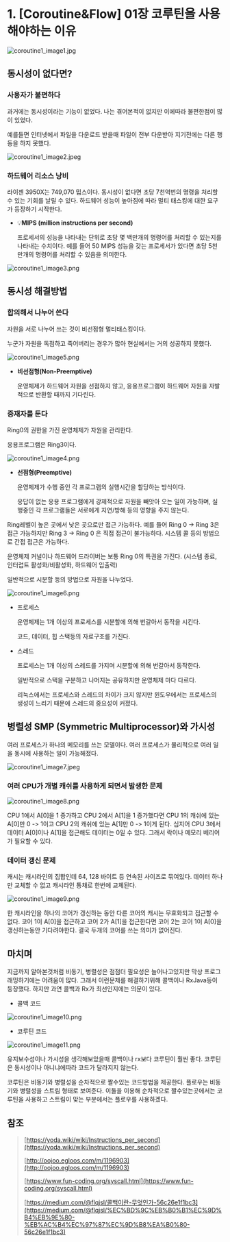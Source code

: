 # 1. [Coroutine&Flow] 01장 코루틴을 사용해야하는 이유

![coroutine1_image1.jpg](/img/coroutine1_image1.jpg?raw=true)

## 동시성이 없다면?

### 사용자가 불편하다

과거에는 동시성이라는 기능이 없었다. 나는 겪어본적이 없지만 이에따라 불편한점이 많이 있었다.

예를들면 인터넷에서 파일을 다운로드 받을때 파일이 전부 다운받아 지기전에는 다른 행동을 하지 못했다.

![coroutine1_image2.jpeg](/img/coroutine1_image2.jpeg?raw=true)

### 하드웨어 리소스 낭비

라이젠 3950X는 749,070 밉스이다. 동시성이 없다면 초당 7천억번의 명령을 처리할 수 있는 기회를 날릴 수 있다. 하드웨어 성능이 높아짐에 따라 멀티 태스킹에 대한 요구가 등장하기 시작한다.

- 💡**MIPS (million instructions per second)**

    프로세서의 성능을 나타내는 단위로 초당 몇 백만개의 명령어를 처리할 수 있는지를 나타내는 수치이다. 예를 들어 50 MIPS 성능을 갖는 프로세서가 있다면 초당 5천만개의 명령어를 처리할 수 있음을 의미한다.

![coroutine1_image3.png](/img/coroutine1_image3.png?raw=true)

## 동시성 해결방법

### 합의해서 나누어 쓴다

자원을 서로 나누어 쓰는 것이 비선점형 멀티태스킹이다.

누군가 자원을 독점하고 죽어버리는 경우가 많아 현실에서는 거의 성공하지 못했다.

![coroutine1_image5.png](/img/coroutine1_image5.png?raw=true)

- **비선점형(Non-Preemptive)**

    운영체제가 하드웨어 자원을 선점하지 않고, 응용프로그램이 하드웨어 자원을 자발적으로 반환할 때까지 기다린다.

### 중재자를 둔다

Ring0의 권한을 가진 운영체제가 자원을 관리한다.

응용프로그램은 Ring3이다.

![coroutine1_image4.png](/img/coroutine1_image4.png?raw=true)

- **선점형(Preemptive)**

    운영체제가 수행 중인 각 프로그램의 실행시간을 할당하는 방식이다.

    응답이 없는 응용 프로그램에게 강제적으로 자원을 빼앗아 오는 일이 가능하며, 실행중인 각 프로그램들은 서로에게 지연/방해 등의 영향을 주지 않는다.

Ring레벨이 높은 곳에서 낮은 곳으로만 접근 가능하다. 예를 들어 Ring 0 → Ring 3은 접근 가능하지만 Ring 3 → Ring 0 은 직접 접근이 불가능하다. 시스템 콜 등의 방법으로 간접 접근은 가능하다.

운영체제 커널이나 하드웨어 드라이버는 보통 Ring 0의 특권을 가진다. (시스템 종료, 인터럽트 활성화/비활성화, 하드웨어 입출력)

일반적으로 시분할 등의 방법으로 자원을 나누었다.

![coroutine1_image6.png](/img/coroutine1_image6.png?raw=true)

- 프로세스

    운영체제는 1개 이상의 프로세스를 시분할에 의해 번갈아서 동작을 시킨다.

    코드, 데이터, 힙 스택등의 자료구조를 가진다.

- 스레드

    프로세스는 1개 이상의 스레드를 가지며 시분할에 의해 번갈아서 동작한다.

    일반적으로 스택을 구분하고 나머지는 공유하지만 운영체제 마다 다르다.

    리눅스에서는 프로세스와 스레드의 차이가 크지 않지만 윈도우에서는 프로세스의 생성이 느리기 때문에 스레드의 중요성이 커졌다.

## 병렬성 SMP (Symmetric Multiprocessor)와 가시성

여러 프로세스가 하나의 메모리를 쓰는 모델이다. 여러 프로세스가 물리적으로 여러 일을 동시에 사용하는 일이 가능해졌다.

![coroutine1_image7.jpeg](/img/coroutine1_image7.jpeg?raw=true)

### 여러 CPU가 개별 캐쉬를 사용하게 되면서 발생한 문제

![coroutine1_image8.png](/img/coroutine1_image8.png?raw=true)

CPU 1에서 A[0]을 1 증가하고 CPU 2에서 A[1]을 1 증가했다면
CPU 1의 캐쉬에 있는 A[0]만 0 -> 1이고 CPU 2의 캐쉬에 있는 A[1]만 0 -> 1이게 된다.
심지어 CPU 3에서 데이터 A[0]이나 A[1]을 접근해도 데이터는 0일 수 있다. 그래서 락이나 메모리 베리어가 필요할 수 있다.

### 데이터 갱신 문제

캐시는 캐시라인의 집합인데 64, 128 바이트 등 연속된 사이즈로 묶여있다. 데이터 하나만 교체할 수 없고 캐시라인 통채로 한번에 교체된다.

![coroutine1_image9.png](/img/coroutine1_image9.png?raw=true)

한 캐시라인을 하나의 코어가 갱신하는 동안 다른 코어의 캐시는 무효화되고 접근할 수 없다.
코어 1이 A[0]을 접근하고 코어 2가 A[1]을 접근한다면 코어 2는 코어 1이 A[0]을 갱신하는동안 기다려야한다. 결국 두개의 코어를 쓰는 의미가 없어진다.

## 마치며

지금까지 알아본것처럼 비동기, 병렬성은 점점더 필요성은 늘어나고있지만 막상 프로그래밍하기에는 어려움이 많다. 그래서 이런문제를 해결하기위해 콜백이나 RxJava등이 등장했다. 하지만 과연 콜백과 Rx가 최선인지에는 의문이 있다.

- 콜백 코드

![coroutine1_image10.png](/img/coroutine1_image10.png?raw=true)

- 코루틴 코드

![coroutine1_image11.png](/img/coroutine1_image11.png?raw=true)

유지보수성이나 가시성을 생각해보았을때 콜백이나 rx보다 코루틴이 훨씬 좋다. 코루틴은 동시성이나 아니냐에따라 코드가 달라지지 않는다.

코루틴은 비동기와 병렬성을 순차적으로 짤수있는 코드방법을 제공한다. 플로우는 비동기와 병렬성을 스트림 형태로 보여준다. 이둘을 이용해 순차적으로 짤수있는곳에서는 코루틴을 사용하고 스트림이 맞는 부분에서는 플로우를 사용하겠다.

## 참조

> [https://yoda.wiki/wiki/Instructions_per_second](https://yoda.wiki/wiki/Instructions_per_second)
>
> [http://oojoo.egloos.com/m/1196903](http://oojoo.egloos.com/m/1196903)
>
> [https://www.fun-coding.org/syscall.html](https://www.fun-coding.org/syscall.html)
>
> [https://medium.com/@flqjsl/콜백이란-무엇인가-56c26e1f1bc3](https://medium.com/@flqjsl/%EC%BD%9C%EB%B0%B1%EC%9D%B4%EB%9E%80-%EB%AC%B4%EC%97%87%EC%9D%B8%EA%B0%80-56c26e1f1bc3)
>